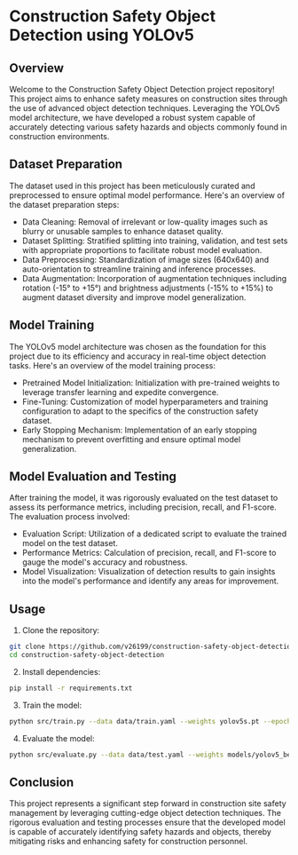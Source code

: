 # Construction Safety Object Detection using YOLOv5

## Overview

Welcome to the Construction Safety Object Detection project repository! This project aims to enhance safety measures on construction sites through the use of advanced object detection techniques. Leveraging the YOLOv5 model architecture, we have developed a robust system capable of accurately detecting various safety hazards and objects commonly found in construction environments.

## Dataset Preparation

The dataset used in this project has been meticulously curated and preprocessed to ensure optimal model performance. Here's an overview of the dataset preparation steps:

- Data Cleaning: Removal of irrelevant or low-quality images such as blurry or unusable samples to enhance dataset quality.
- Dataset Splitting: Stratified splitting into training, validation, and test sets with appropriate proportions to facilitate robust model evaluation.
- Data Preprocessing: Standardization of image sizes (640x640) and auto-orientation to streamline training and inference processes.
- Data Augmentation: Incorporation of augmentation techniques including rotation (-15° to +15°) and brightness adjustments (-15% to +15%) to augment dataset diversity and improve model generalization.

## Model Training

The YOLOv5 model architecture was chosen as the foundation for this project due to its efficiency and accuracy in real-time object detection tasks. Here's an overview of the model training process:

- Pretrained Model Initialization: Initialization with pre-trained weights to leverage transfer learning and expedite convergence.
- Fine-Tuning: Customization of model hyperparameters and training configuration to adapt to the specifics of the construction safety dataset.
- Early Stopping Mechanism: Implementation of an early stopping mechanism to prevent overfitting and ensure optimal model generalization.

## Model Evaluation and Testing

After training the model, it was rigorously evaluated on the test dataset to assess its performance metrics, including precision, recall, and F1-score. The evaluation process involved:

- Evaluation Script: Utilization of a dedicated script to evaluate the trained model on the test dataset.
- Performance Metrics: Calculation of precision, recall, and F1-score to gauge the model's accuracy and robustness.
- Model Visualization: Visualization of detection results to gain insights into the model's performance and identify any areas for improvement.

## Usage

1. Clone the repository:

```bash
git clone https://github.com/v26199/construction-safety-object-detection.git
cd construction-safety-object-detection
```

2. Install dependencies:

```bash
pip install -r requirements.txt
```
3. Train the model:

```bash
python src/train.py --data data/train.yaml --weights yolov5s.pt --epochs 50
```

4. Evaluate the model:

```bash
python src/evaluate.py --data data/test.yaml --weights models/yolov5_best.pt
```

## Conclusion

This project represents a significant step forward in construction site safety management by leveraging cutting-edge object detection techniques. The rigorous evaluation and testing processes ensure that the developed model is capable of accurately identifying safety hazards and objects, thereby mitigating risks and enhancing safety for construction personnel.


